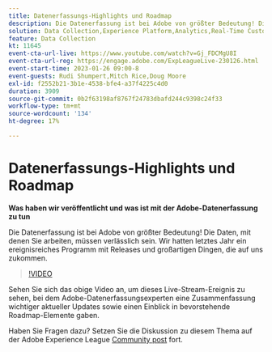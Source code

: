 ```yaml
---
title: Datenerfassungs-Highlights und Roadmap
description: Die Datenerfassung ist bei Adobe von größter Bedeutung! Die Daten, mit denen Sie arbeiten, müssen verlässlich sein. Wir hatten letztes Jahr ein ereignisreiches Programm mit Releases und großartigen Dingen, die auf uns zukommen.
solution: Data Collection,Experience Platform,Analytics,Real-Time Customer Data Platform,Customer Journey Analytics
feature: Data Collection
kt: 11645
event-cta-url-live: https://www.youtube.com/watch?v=Gj_FDCMgU8I
event-cta-url-reg: https://engage.adobe.com/ExpLeagueLive-230126.html
event-start-time: 2023-01-26 09:00-8
event-guests: Rudi Shumpert,Mitch Rice,Doug Moore
exl-id: f2552b21-3b1e-4538-bfe4-a37f4225c4d0
duration: 3909
source-git-commit: 0b2f63198af8767f24783dbafd244c9398c24f33
workflow-type: tm+mt
source-wordcount: '134'
ht-degree: 17%

---
```


# Datenerfassungs-Highlights und Roadmap

**Was haben wir veröffentlicht und was ist mit der Adobe-Datenerfassung zu tun**

Die Datenerfassung ist bei Adobe von größter Bedeutung! Die Daten, mit denen Sie arbeiten, müssen verlässlich sein. Wir hatten letztes Jahr ein ereignisreiches Programm mit Releases und großartigen Dingen, die auf uns zukommen.

>[!VIDEO](https://video.tv.adobe.com/v/3412963/?quality=12&learn=on)

Sehen Sie sich das obige Video an, um dieses Live-Stream-Ereignis zu sehen, bei dem Adobe-Datenerfassungsexperten eine Zusammenfassung wichtiger aktueller Updates sowie einen Einblick in bevorstehende Roadmap-Elemente gaben.

Haben Sie Fragen dazu? Setzen Sie die Diskussion zu diesem Thema auf der Adobe Experience League [Community post](https://experienceleaguecommunities.adobe.com/t5/adobe-experience-platform-launch/experience-league-live-post-session-discussion-data-collection/m-p/569923#M316) fort.

